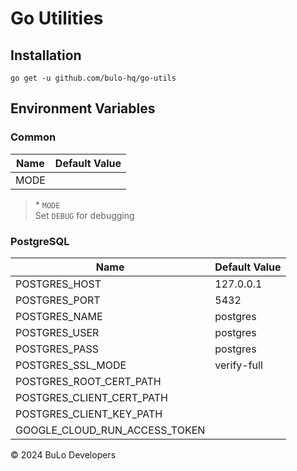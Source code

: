 # Go Utilities

## Installation

```
go get -u github.com/bulo-hq/go-utils
```

## Environment Variables

### Common

| Name | Default Value |
| ---- | ------------- |
| MODE |               |

> \* `MODE`  
> Set `DEBUG` for debugging

### PostgreSQL

| Name                          | Default Value |
| ----------------------------- | ------------- |
| POSTGRES_HOST                 | 127.0.0.1     |
| POSTGRES_PORT                 | 5432          |
| POSTGRES_NAME                 | postgres      |
| POSTGRES_USER                 | postgres      |
| POSTGRES_PASS                 | postgres      |
| POSTGRES_SSL_MODE             | verify-full   |
| POSTGRES_ROOT_CERT_PATH       |               |
| POSTGRES_CLIENT_CERT_PATH     |               |
| POSTGRES_CLIENT_KEY_PATH      |               |
| GOOGLE_CLOUD_RUN_ACCESS_TOKEN |               |

&copy; 2024 BuLo Developers
